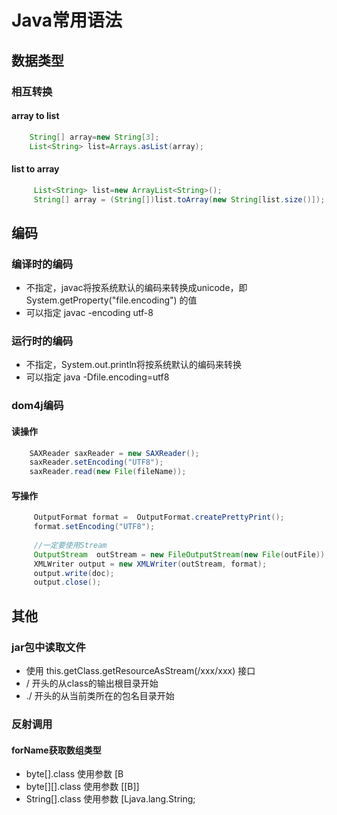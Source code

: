 

# Java常用语法


## 数据类型


### 相互转换

#### array to list
```java
    String[] array=new String[3]; 
    List<String> list=Arrays.asList(array);
```

#### list to array
```java
     List<String> list=new ArrayList<String>();
     String[] array = (String[])list.toArray(new String[list.size()]); 
```


## 编码

### 编译时的编码
* 不指定，javac将按系统默认的编码来转换成unicode，即 System.getProperty("file.encoding") 的值
* 可以指定 javac -encoding utf-8


### 运行时的编码
* 不指定，System.out.println将按系统默认的编码来转换
* 可以指定  java -Dfile.encoding=utf8


### dom4j编码

#### 读操作
```java
	SAXReader saxReader = new SAXReader(); 
    saxReader.setEncoding("UTF8");
    saxReader.read(new File(fileName));
```

#### 写操作
```java
     OutputFormat format =  OutputFormat.createPrettyPrint();
     format.setEncoding("UTF8");
     
     //一定要使用Stream
     OutputStream  outStream = new FileOutputStream(new File(outFile));
     XMLWriter output = new XMLWriter(outStream, format);
     output.write(doc);
     output.close();
```


## 其他

### jar包中读取文件
*  使用 this.getClass.getResourceAsStream(/xxx/xxx)  接口
*  / 开头的从class的输出根目录开始
*  ./ 开头的从当前类所在的包名目录开始


### 反射调用

#### forName获取数组类型
 * byte[].class  使用参数  [B 
 * byte[][].class 使用参数   [[B]]
 * String[].class 使用参数  [Ljava.lang.String;
 